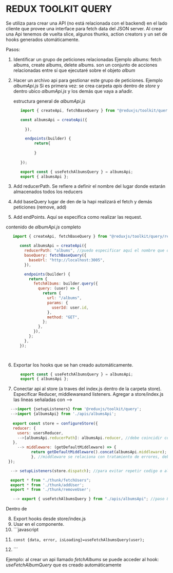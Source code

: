 # REDUX TOOLKIT QUERY 

Se utiliza para crear una API (no está relacionada con el backend) en el lado cliente que provee una interface para fetch data del JSON server.
Al crear una Api tenemos de vuelta slice, algunos thunks, action creators y un set de hooks generados utomáticamente.

Pasos:
1. Identificar un grupo de peticiones relacionadas
   Ejemplo 
   albums: fetch albums, create albums, delete albums.
   son un conjunto de acciones relacionadas entre sí que ejecutaré sobre el objeto *album*
2. Hacer un archivo api para gestionar este grupo de peticiones. Ejemplo *albumApi.js*
   Si es primera vez: se crea carpeta *apis* dentro de *store* y dentro ubico *albumApi.js* y los demás que vaya a añadir.

   estructura general de *albumApi.js*
   ```javascript
      import { createApi, fetchBaseQuery } from "@reduxjs/toolkit/query/react";

      const albumsApi = createApi({
       
        }),

        endpoints(builder) {
            return{
                
            }
          
      });

      export const { useFetchAlbumsQuery } = albumsApi;
      export { albumsApi };

   ```
   

3. Add reducerPath. Se refiere a definir el nombre del lugar donde estarán almacenados todos los reducers
4. Add baseQuery lugar de den de la hapi realizará el fetch y demás peticiones (remove, add)
5. Add endPoints. Aquí se especifica como realizar las request.

contenido de *albumApi.js* completo
```javascript
   import { createApi, fetchBaseQuery } from "@reduxjs/toolkit/query/react";

      const albumsApi = createApi({
        reducerPath: "albums", //puedo especificar aquí el nombre que quiera.
        baseQuery: fetchBaseQuery({
          baseUrl: "http://localhost:3005",
        }),

        endpoints(builder) {
          return {
            fetchAlbums: builder.query({
              query: (user) => {
                return {
                  url: "/albums",
                  params: {
                    userId: user.id,
                  },
                  method: "GET",
                };
              },
            }),
          };
        },
      });

     
```

6. Exportar los hooks que se han creado automáticamente.
   
   ```javascript
      export const { useFetchAlbumsQuery } = albumsApi;
      export { albumsApi };

   ```
    
7. Conectar api al store (a traves del index.js dentro de la carpeta store). Especificar Reducer, middlewareand listeners.
  Agregar a store/index.js las lineas señaladas con -->
  
  ```javascript
    -->import {setupListeners} from '@reduxjs/toolkit/query';
    -->import {albumsApi} from './apis/albumsApi'; 
     
     export const store = configureStore({
     reducer: {
       users: usersReducer,
       -->[albumsApi.reducerPath]: albumsApi.reducer, //debe coincidir con el reducerPath especificado en albumsApi (albums). Para evitar errores pongo [albumsApi.reducerPath]
     },
       --> middleware: (getDefaultMiddleware) => {
             return getDefaultMiddleware().concat(albumsApi.middleware);
             }, //middleware se relaciona con tratamiento de errores, debe ser incluido para que funciones correctamente.
   });

    --> setupListeners(store.dispatch); //para evitar repetir codigo o algo así precisar. tiene que ver con createApi.

    export * from "./thunk/fetchUsers";
    export * from './thunk/addUser';
    export * from './thunk/removeUser';

     --> export { useFetchAlbumsQuery } from "./apis/albumsApi"; //paso 8 de createApi exportar los hooks

  ```
   Dentro de 
 
8. Export hooks desde store/index.js
9.  Usar en el componente. 
10. ´´´javascript
11.     const {data, error, isLoading}=useFetchAlbumsQuery(user);
12. ´´´ 

Ejemplo: al crear un api llamado *fetchAlbums* se puede acceder al hook: *useFetchAlbumQuery* que es creado automáticamente